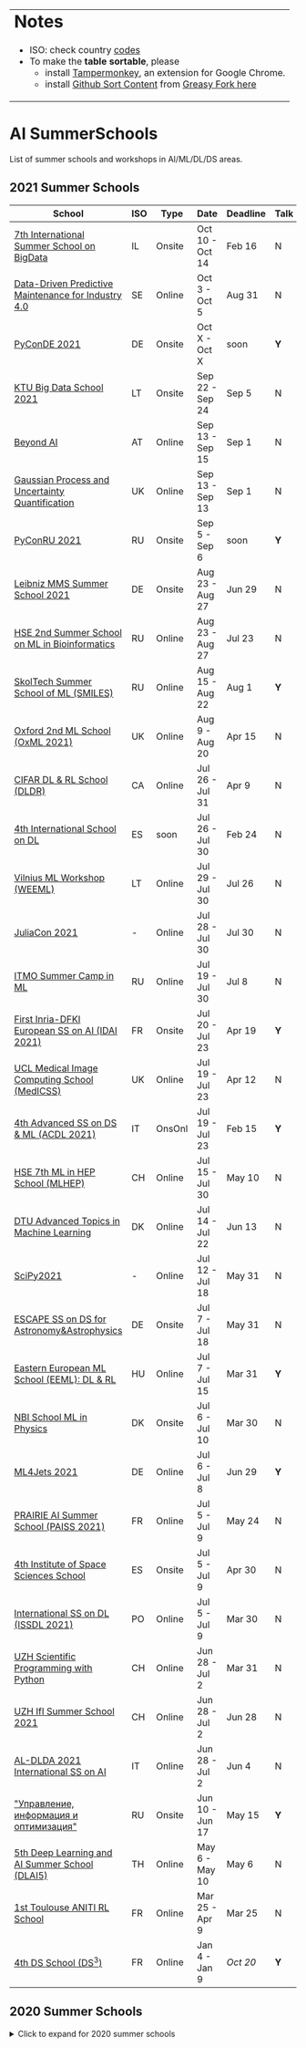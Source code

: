 <link rel="stylesheet" type="text/css" media="all" href="custom.css" />
  
<table border="0">
 <tr>
   <td><b style="font-size:30px">Notes</b></td>
 </tr>
 <tr>
    <td>
      
  * ISO: check country [codes](https://countrycode.org/) 
  * To make the **table sortable**, please 
    - install [Tampermonkey](https://chrome.google.com/webstore/detail/tampermonkey/dhdgffkkebhmkfjojejmpbldmpobfkfo), an extension for Google Chrome.  
    - install [Github Sort Content](https://github.com/Mottie/GitHub-userscripts/wiki/GitHub-sort-content) from [Greasy Fork here](https://greasyfork.org/en/scripts/21373-github-sort-content)  
  
   </td>

 </tr>
</table>

# AI SummerSchools  

List of summer schools and workshops in AI/ML/DL/DS areas.  


## 2021 Summer Schools

School | ISO | Type | Date | Deadline |  Talk | Fees (Aid) 
---    | --- | ---  |  --- | ---      | ---   | --- 
[7th International Summer School on BigData](https://irdta.eu/bigdat2021s/)                     | IL | Onsite | Oct 10 - Oct 14 | Feb 16 |  N  | 460/550€ (N) 
[Data-Driven Predictive Maintenance for Industry 4.0](https://hh.se/PMSummerSchool)             | SE | Online | Oct 3  - Oct 5  | Aug 31 |  N  | 50/80€ (Y)
[PyConDE 2021](https://de.pycon.org/)                                                           | DE | Onsite | Oct X  - Oct X  |  soon  |**Y**| soon 
[KTU Big Data School 2021](https://bigdataschool.ktu.edu/)                                      | LT | Onsite | Sep 22 - Sep 24 | Sep 5  |  N  | 350/500€ (N)
[Beyond AI](https://www.v2c2.at/summerschool2021/)                                              | AT | Online | Sep 13 - Sep 15 | Sep 1  |  N  | **FREE** 
[Gaussian Process and Uncertainty Quantification](http://gpss.cc/gpss21/)                       | UK | Online | Sep 13 - Sep 13 | Sep 1  |  N  | £50/100 
[PyConRU 2021](https://pycon.ru/)                                                               | RU | Onsite | Sep 5  - Sep 6  |  soon  |**Y**| 14000 RUB
[Leibniz MMS Summer School 2021](https://www.wias-berlin.de/research/Leibniz-MMS/SummerSchool21)| DE | Onsite | Aug 23 - Aug 27 | Jun 29 |  N  | **FREE** 
[HSE 2nd Summer School on ML in Bioinformatics](https://cs.hse.ru/ssml/)                        | RU | Online | Aug 23 - Aug 27 | Jul 23 |  N  | **FREE** 
[SkolTech Summer School of ML (SMILES)](https://smiles.skoltech.ru/school)                      | RU | Online | Aug 15 - Aug 22 | Aug 1  |**Y**| **FREE**
[Oxford 2nd ML School (OxML 2021)](https://www.oxfordml.school)                                 | UK | Online | Aug 9  - Aug 20 | Apr 15 |  N  | £60/120/300 (Y)
[CIFAR DL & RL School (DLDR)](https://dlrl.ca/)                                                 | CA | Online | Jul 26 - Jul 31 | Apr 9  |  N  | 75CAD (N) 
[4th International School on DL](https://irdta.eu/deeplearn2021s/)                              | ES |  soon  | Jul 26 - Jul 30 | Feb 24 |  N  | 460/550€ (N)
[Vilnius ML Workshop (WEEML)](https://workshops.eeml.eu/)                                       | LT | Online | Jul 29 - Jul 30 | Jul 26 |  N  | **FREE**
[JuliaCon 2021](https://juliacon.org/2021)                                                      | -  | Online | Jul 28 - Jul 30 | Jul 30 |  N  | **FREE** 
[ITMO Summer Camp in ML](en.itmo.ru/en/viewjep/3/15/Summer_Camp_in_Machine_Learning_2021.htm)   | RU | Online | Jul 19 - Jul 30 | Jul 8  |  N  | 245€ (N) 
[First Inria-DFKI European SS on AI (IDAI 2021)](https://idessai.inria.fr/)                     | FR | Onsite | Jul 20 - Jul 23 | Apr 19 |**Y**| 360€ (N) 
[UCL Medical Image Computing School (MedICSS)](https://medicss.cs.ucl.ac.uk/)                   | UK | Online | Jul 19 - Jul 23 | Apr 12 |  N  | £50/70 (N)
[4th Advanced SS on DS & ML (ACDL 2021)](https://acdl2021.icas.cc/])                            | IT | OnsOnl | Jul 19 - Jul 23 | Feb 15 |**Y**| 290/580€ (N) 
[HSE 7th ML in HEP School (MLHEP)](https://indico.cern.ch/event/1025052)                        | CH | Online | Jul 15 - Jul 30 | May 10 |  N  | 80CHF (Y)
[DTU Advanced Topics in Machine Learning](http://www2.compute.dtu.dk/courses/02901/)            | DK | Online | Jul 14 - Jul 22 | Jun 13 |  N  | 0/8250DKK
[SciPy2021](https://www.scipy2021.scipy.org/)                                                   | -  | Online | Jul 12 - Jul 18 | May 31 |  N  | 50/125$ (Y) 
[ESCAPE SS on DS for Astronomy&Astrophysics](https://indico.in2p3.fr/event/20306/overview)      | DE | Onsite | Jul 7  - Jul 18 | May 31 |  N  | **FREE** 
[Eastern European ML School (EEML): DL & RL](https://www.eeml.eu/)                              | HU | Online | Jul 7  - Jul 15 | Mar 31 |**Y**| **FREE**
[NBI School ML in Physics](https://indico.nbi.ku.dk/event/1309/)                                | DK | Onsite | Jul 6  - Jul 10 | Mar 30 |  N  | 135€ (Y)
[ML4Jets 2021](https://indico.cern.ch/event/980214/)                                            | DE | Online | Jul 6  - Jul 8  | Jun 29 |**Y**| **FREE**
[PRAIRIE AI Summer School (PAISS 2021)](https://project.inria.fr/paiss/)                        | FR | Online | Jul 5  - Jul 9  | May 24 |  N  | **FREE**
[4th Institute of Space Sciences School](https://indico.ice.csic.es/event/26/)                  | ES | Onsite | Jul 5  - Jul 9  | Apr 30 |  N  | 60€ (N)
[International SS on DL (ISSDL 2021)](https://2021.dl-lab.eu/)                                  | PO | Online | Jul 5  - Jul 9  | Mar 30 |  N  | 45/59$ (N)
[UZH Scientific Programming with Python](https://www.physik.uzh.ch/~python/python/index.php)    | CH | Online | Jun 28 - Jul 2  | Mar 31 |  N  | **FREE** 
[UZH IfI Summer School 2021](https://www.ifi.uzh.ch/en/studies/phd/summer-schools/summerschool2021.html)| CH | Online | Jun 28 - Jul 2  | Jun 28 |  N  | 250CHF (N)
[AL-DLDA 2021 International SS on AI](https://www.ip4fvg.it/summer-school/)                     | IT | Online | Jun 28 - Jul 2  | Jun 4  |  N  | 200/500€ (Y)
["Управление, информация и оптимизация"](https://ssopt.org/)                                    | RU | Onsite | Jun 10 - Jun 17 | May 15 |**Y**| **FREE**
[5th Deep Learning and AI Summer School (DLAI5)](https://deeplearningandaiwinterschool.github.io)| TH | Online | May 6  - May 10 | May 6  |  N  | **FREE**
[1st Toulouse ANITI RL School](https://rlvs.aniti.fr/)                                          | FR | Online | Mar 25 - Apr 9  | Mar 25 |  N  | **FREE**
[4th DS School (DS<sup>3</sup>)](https://www.ds3-datascience-polytechnique.fr/)                 | FR | Online | Jan 4  - Jan 9  |*Oct 20*|**Y**| 50/200€ (N)



## 2020 Summer Schools

<details>
      <summary>Click to expand for 2020 summer schools</summary>
  
School | ISO | On/Off | Date | Deadline | Talk | Fees 
---    | --- | ---    |  --- | ---      | ---  | --- 
[Summer School of ML at Skoltech (SMILES)](https://smiles.skoltech.ru/school)                | RU | Online | Aug 16 - Aug 21 | Aug 8 | Y ([poster](https://yadi.sk/i/qvf6czazZtOH8g)) | **FREE**
[Eastern European ML School (EEML): DL & RL](https://www.eeml.eu/previous-editions/eeml2020) | PO | Online |  Jul 1 - Jul 9  | Feb 1 | Y (poster) | **FREE**

  
  
  
  
  
<!--

<table border="0">
 <tr>
    <td><b style="font-size:30px">Notes</b></td>
    <td><b style="font-size:30px">Acronyms</b></td>
 </tr>
 <tr>
    <td>
      
  * ISO: check country [codes](https://countrycode.org/)
  * Time: MM/DD/YY  format  
  * Talk: Possibility of presentation (Yes/No)  
  * Fees: Check, can rise w.r.t. registration time
  
   </td>
    <td>
          
  * UG - UnderGraduate
  * MSc - Master of Science (M)
  * PhD - Doctor of Philosophy (P)
  * PD - PostDocs; AC - Academics; PR - Professionals 
  
   </td>
 </tr>
</table>

-->

